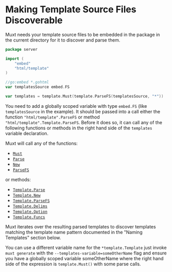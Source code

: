 # Making Template Source Files Discoverable

Muxt needs your template source files to be embedded in the package in the current directory for it to discover and
parse them.

```go
package server

import (
	"embed"
	"html/template"
)

//go:embed *.gohtml
var templatesSource embed.FS

var templates = template.Must(template.ParseFS(templatesSource, "*"))
```

You need to add a globally scoped variable with type `embed.FS` (like `templatesSource` in the example).
It should be passed into a call either the function `"html/template".ParseFS` or method
`"html/template".Template.ParseFS`.
Before it does so, it can call any of the following functions or methods in the right hand side of the `templates`
variable declaration.

Muxt will call any of the functions:

- [`Must`](https://pkg.go.dev/html/template#Must)
- [`Parse`](https://pkg.go.dev/html/template#Parse)
- [`New`](https://pkg.go.dev/html/template#New)
- [`ParseFS`](https://pkg.go.dev/html/template#ParseFS)

or methods:

- [`Template.Parse`](https://pkg.go.dev/html/template#Template.Parse)
- [`Template.New`](https://pkg.go.dev/html/template#Template.New)
- [`Template.ParseFS`](https://pkg.go.dev/html/template#Template.ParseFS)
- [`Template.Delims`](https://pkg.go.dev/html/template#Template.Delims)
- [`Template.Option`](https://pkg.go.dev/html/template#Template.Option)
- [`Template.Funcs`](https://pkg.go.dev/html/template#Template.Option)

Muxt iterates over the resulting parsed templates to discover templates matching the template name pattern documented in
the "Naming Templates" section below.

You can use a different variable name for the `*template.Template` just invoke `muxt generate` with the
`--templates-variable=someOtherName` flag
and ensure you have a globally scoped variable someOtherName where the right hand side of the expression is
`template.Must()` with some parse calls.  
